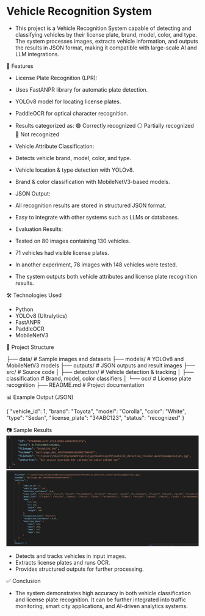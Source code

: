 # Vehicle Recognition System
- This project is a Vehicle Recognition System capable of detecting and classifying vehicles by their license plate, brand, model, color, and type. The system processes images, extracts vehicle information, and outputs the results in JSON format, making it compatible with large-scale AI and LLM integrations.


🚀 Features

- License Plate Recognition (LPR):
- Uses FastANPR library for automatic plate detection.
- YOLOv8 model for locating license plates.
- PaddleOCR for optical character recognition.
- Results categorized as:
🟢 Correctly recognized
⚪ Partially recognized
🔴 Not recognized


- Vehicle Attribute Classification:
- Detects vehicle brand, model, color, and type.
- Vehicle location & type detection with YOLOv8.
- Brand & color classification with MobileNetV3-based models.

- JSON Output:
- All recognition results are stored in structured JSON format.
- Easy to integrate with other systems such as LLMs or databases.

- Evaluation Results:
- Tested on 80 images containing 130 vehicles.
- 71 vehicles had visible license plates.
- In another experiment, 78 images with 148 vehicles were tested.
- The system outputs both vehicle attributes and license plate recognition results.

🛠️ Technologies Used

- Python
- YOLOv8 (Ultralytics)
- FastANPR
- PaddleOCR
- MobileNetV3

📂 Project Structure

├── data/              # Sample images and datasets
├── models/            # YOLOv8 and MobileNetV3 models
├── outputs/           # JSON outputs and result images
├── src/               # Source code
│   ├── detection/     # Vehicle detection & tracking
│   ├── classification # Brand, model, color classifiers
│   └── ocr/           # License plate recognition
├── README.md          # Project documentation


📊 Example Output (JSON)

{
  "vehicle_id": 1,
  "brand": "Toyota",
  "model": "Corolla",
  "color": "White",
  "type": "Sedan",
  "license_plate": "34ABC123",
  "status": "recognized"
}

📷 Sample Results
![Vehicle-Recognition-System](Screenshot_1.jpg)
![Vehicle-Recognition-System](Screenshot_2.jpg)
- Detects and tracks vehicles in input images.
- Extracts license plates and runs OCR.
- Provides structured outputs for further processing.


✅ Conclusion
- The system demonstrates high accuracy in both vehicle classification and license plate recognition. It can be further integrated into traffic monitoring, smart city applications, and AI-driven analytics systems.


























